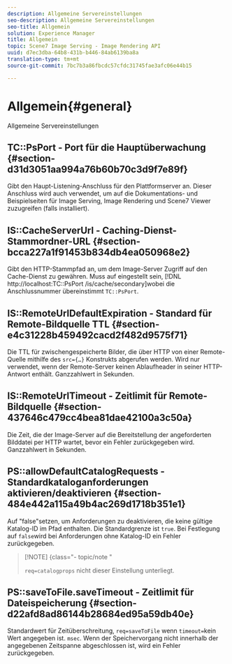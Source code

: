 ```yaml
---
description: Allgemeine Servereinstellungen
seo-description: Allgemeine Servereinstellungen
seo-title: Allgemein
solution: Experience Manager
title: Allgemein
topic: Scene7 Image Serving - Image Rendering API
uuid: d7ec3dba-64b8-431b-b446-84ab6139ba8a
translation-type: tm+mt
source-git-commit: 7bc7b3a86fbcdc57cfdc31745fae3afc06e44b15

---
```



# Allgemein{#general}

Allgemeine Servereinstellungen

## TC::PsPort - Port für die Hauptüberwachung {#section-d31d3051aa994a76b60b70c3d9f7e89f}

Gibt den Haupt-Listening-Anschluss für den Plattformserver an. Dieser Anschluss wird auch verwendet, um auf die Dokumentations- und Beispielseiten für Image Serving, Image Rendering und Scene7 Viewer zuzugreifen (falls installiert).

## IS::CacheServerUrl - Caching-Dienst-Stammordner-URL {#section-bcca227a1f91453b834db4ea050968e2}

Gibt den HTTP-Stammpfad an, um dem Image-Server Zugriff auf den Cache-Dienst zu gewähren. Muss auf eingestellt sein, [!DNL http://localhost:TC::PsPort /is/cache/secondary]wobei die Anschlussnummer übereinstimmt `TC::PsPort`.

## IS::RemoteUrlDefaultExpiration - Standard für Remote-Bildquelle TTL {#section-e4c31228b459492cacd2f482d9575f71}

Die TTL für zwischengespeicherte Bilder, die über HTTP von einer Remote-Quelle mithilfe des `src={…}` Konstrukts abgerufen werden. Wird nur verwendet, wenn der Remote-Server keinen Ablaufheader in seiner HTTP-Antwort enthält. Ganzzahlwert in Sekunden.

## IS::RemoteUrlTimeout - Zeitlimit für Remote-Bildquelle {#section-437646c479cc4bea81dae42100a3c50a}

Die Zeit, die der Image-Server auf die Bereitstellung der angeforderten Bilddatei per HTTP wartet, bevor ein Fehler zurückgegeben wird. Ganzzahlwert in Sekunden.

## PS::allowDefaultCatalogRequests - Standardkataloganforderungen aktivieren/deaktivieren {#section-484e442a115a49b4ac269d1718b351e1}

Auf &quot;false&quot;setzen, um Anforderungen zu deaktivieren, die keine gültige Katalog-ID im Pfad enthalten. Die Standardgrenze ist `true`. Bei Festlegung auf `false`wird bei Anforderungen ohne Katalog-ID ein Fehler zurückgegeben.

>[!NOTE] {class=&quot;- topic/note &quot;
>
>`req=catalogprops` nicht dieser Einstellung unterliegt.

## PS::saveToFile.saveTimeout - Zeitlimit für Dateispeicherung {#section-d22afd8ad86144b28684ed95a59db40e}

Standardwert für Zeitüberschreitung, `req=saveToFile` wenn `timeout=`kein Wert angegeben ist. `msec`. Wenn der Speichervorgang nicht innerhalb der angegebenen Zeitspanne abgeschlossen ist, wird ein Fehler zurückgegeben.
